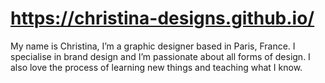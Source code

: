 # https://christina-designs.github.io/

My name is Christina, I’m a graphic designer based in Paris, France. I specialise in 
brand design and I’m passionate about all forms of design. I also love the process of learning new things and teaching what I know. 
